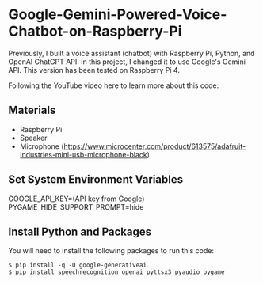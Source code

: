# Google-Gemini-Powered-Voice-Chatbot-on-Raspberry-Pi

Previously, I built a voice assistant (chatbot) with Raspberry Pi, Python, and OpenAI ChatGPT API. In this project, I changed it to use Google's Gemini API. This version has been tested on Raspberry Pi 4. 

Following the YouTube video here to learn more about this code:    


## Materials 

* Raspberry Pi
* Speaker
* Microphone (https://www.microcenter.com/product/613575/adafruit-industries-mini-usb-microphone-black)

## Set System Environment Variables 

GOOGLE_API_KEY=(API key from Google)   
PYGAME_HIDE_SUPPORT_PROMPT=hide

## Install Python and Packages 
You will need to install the following packages to run this code: 

```console
$ pip install -q -U google-generativeai
$ pip install speechrecognition openai pyttsx3 pyaudio pygame
```
